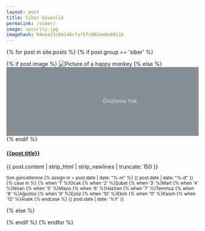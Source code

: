 ```yaml
---
layout: post
title: Siber Güvenlik
permalink: /siber/
image: security.jpg
imagehash: 94eea21cbb146cfaf5fc802ee0e8911b
---
```




{% for post in site.posts %}
  {% if post.group == 'siber' %}
    <div class="card">
      <div class="col-md-16 col-lg-12">
        {% if post.image %}
        <img src="/assets/img/{{post.image}}" class="card-img-top" alt="Picture of a happy monkey">
        {% else %}
        <svg class="bd-placeholder-img card-img-top" width="100%" height="180" aria-label="Placeholder: Image cap" preserveAspectRatio="xMidYMid slice" role="img"><title>Placeholder</title><rect width="100%" height="100%" fill="#868e96"/><text x="50%" y="50%" fill="#dee2e6" dy=".3em">Önizleme Yok</text></svg>
        {% endif %}
        <div class="card-block">
          <h4 class="text-center card-title"><a href="{{site.baseurl}}{{post.url}}">{{post.title}}</a></h4>
          <p class="text-center card-text"><span class="excerpt">{{ post.content | strip_html | strip_newlines | truncate: 150 }}</span></p>
          <p class="card-text">
          <small class="text-muted"> Son güncellenme
            {% assign m = post.date | date: "%-m" %}
              {{ post.date | date: "%-d" }}
              {% case m %}
                {% when '1' %}Ocak
                {% when '2' %}Şubat
                {% when '3' %}Mart
                {% when '4' %}Nisan
                {% when '5' %}Mayıs
                {% when '6' %}Haziran
                {% when '7' %}Temmuz
                {% when '8' %}Ağustos
                {% when '9' %}Eylül
                {% when '10' %}Ekim
                {% when '11' %}Kasım
                {% when '12' %}Aralık
              {% endcase %}
            {{ post.date | date: '%Y' }}
          </small>
          </p>
        </div>
      </div>
    </div>
  {% else %}

  {% endif %}
{% endfor %}
